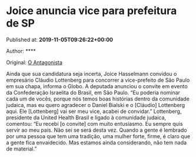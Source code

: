 
# Joice anuncia vice para prefeitura de SP

Published at: **2019-11-05T09:26:22+00:00**

Author: ****

Original: [O Antagonista](https://www.oantagonista.com/brasil/joice-anuncia-vice-para-prefeitura-de-sp/)

Ainda que sua candidatura seja incerta, Joice Hasselmann convidou o empresário Cláudio Lottenberg para concorrer a vice-prefeito de São Paulo em sua chapa, informa o Globo.
A deputada anunciou o convite em evento da Confederação Israelita do Brasil, em São Paulo.
“Eu poderia nominar cada um de vocês, porque nós temos boas histórias dentro da comunidade judaica, mas eu quero agradecer o Daniel Bialski e o [Cláudio] Lottenberg aqui. Ele [Lottenberg] vai ser meu vice, acabei de convidar.”
Lottenberg, presidente da United Health Brasil e ligado à comunidade judaica, comentou:
“Eu recebi [o convite] com muito entusiasmo. Eu sempre quis servir ao meu país. Não sei se será desta vez. Quando a gente é lembrado por uma pessoa que tem uma tradição, uma mulher forte, firme, é claro que a gente fica envaidecido. Mas estamos ainda considerando, não tem nada de material.”
